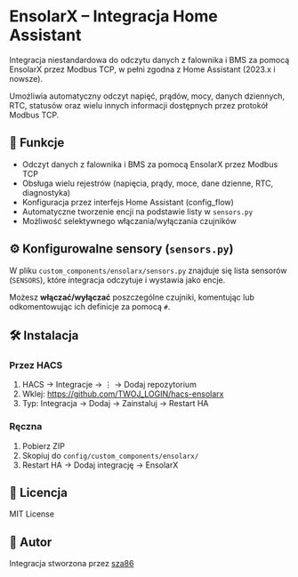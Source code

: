 # EnsolarX – Integracja Home Assistant

Integracja niestandardowa do odczytu danych z falownika i BMS za pomocą EnsolarX przez Modbus TCP, w pełni zgodna z Home Assistant (2023.x i nowsze). 

Umożliwia automatyczny odczyt napięć, prądów, mocy, danych dziennych, RTC, statusów oraz wielu innych informacji dostępnych przez protokół Modbus TCP.

## 🔧 Funkcje

- Odczyt danych z falownika i BMS za pomocą EnsolarX przez Modbus TCP
- Obsługa wielu rejestrów (napięcia, prądy, moce, dane dzienne, RTC, diagnostyka)
- Konfiguracja przez interfejs Home Assistant (config_flow)
- Automatyczne tworzenie encji na podstawie listy w `sensors.py`
- Możliwość selektywnego włączania/wyłączania czujników

## ⚙️ Konfigurowalne sensory (`sensors.py`)

W pliku `custom_components/ensolarx/sensors.py` znajduje się lista sensorów (`SENSORS`), które integracja odczytuje i wystawia jako encje.

Możesz **włączać/wyłączać** poszczególne czujniki, komentując lub odkomentowując ich definicje za pomocą `#`.

## 🛠️ Instalacja

### Przez HACS

1. HACS → Integracje → ⋮ → Dodaj repozytorium
2. Wklej: https://github.com/TWOJ_LOGIN/hacs-ensolarx
3. Typ: Integracja → Dodaj → Zainstaluj → Restart HA

### Ręczna

1. Pobierz ZIP
2. Skopiuj do `config/custom_components/ensolarx/`
3. Restart HA → Dodaj integrację → EnsolarX

## 📜 Licencja

MIT License

## 👤 Autor

Integracja stworzona przez [sza86](https://github.com/sza86)


